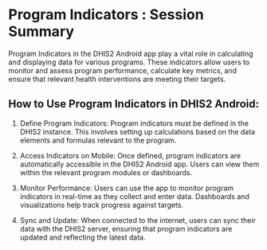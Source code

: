 # Program Indicators : Session Summary

Program Indicators in the DHIS2 Android app play a vital role in calculating and displaying data for various programs. These indicators allow users to monitor and assess program performance, calculate key metrics, and ensure that relevant health interventions are meeting their targets.

## How to Use Program Indicators in DHIS2 Android:

1. Define Program Indicators: Program indicators must be defined in the DHIS2 instance. This involves setting up calculations based on the data elements and formulas relevant to the program.

2. Access Indicators on Mobile: Once defined, program indicators are automatically accessible in the DHIS2 Android app. Users can view them within the relevant program modules or dashboards.

3. Monitor Performance: Users can use the app to monitor program indicators in real-time as they collect and enter data. Dashboards and visualizations help track progress against targets.

4. Sync and Update: When connected to the internet, users can sync their data with the DHIS2 server, ensuring that program indicators are updated and reflecting the latest data.


